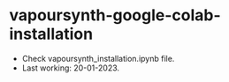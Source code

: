 # vapoursynth-google-colab-installation
* Check vapoursynth_installation.ipynb file.
* Last working: 20-01-2023.

